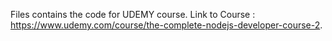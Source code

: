 Files contains the code for UDEMY course. Link to Course : https://www.udemy.com/course/the-complete-nodejs-developer-course-2.

